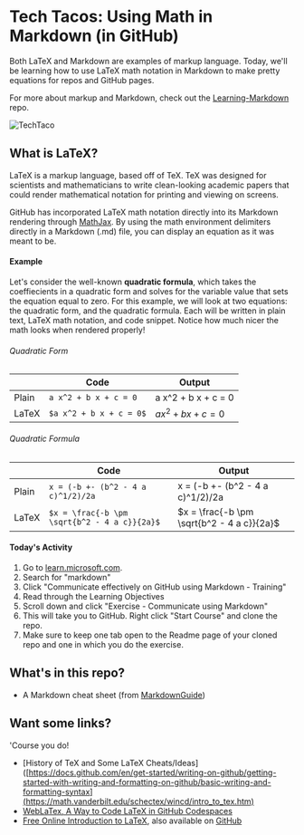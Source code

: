# Tech Tacos: Using Math in Markdown (in GitHub)

Both LaTeX and Markdown are examples of markup language. Today, we'll be learning how to use LaTeX math notation in Markdown to make pretty equations for repos and GitHub pages.

For more about markup and Markdown, check out the [Learning-Markdown](https://github.com/drklis/Learning-Markdown) repo.

![TechTaco](https://avatars.githubusercontent.com/u/145585316?s=48&v=4)

## What is LaTeX?

LaTeX is a markup language, based off of TeX. TeX was designed for scientists and mathematicians to write clean-looking academic papers that could render mathematical notation for printing and viewing on screens. 

GitHub has incorporated LaTeX math notation directly into its Markdown rendering through [MathJax](https://www.mathjax.org/). By using the math environment delimiters directly in a Markdown (.md) file, you can display an equation as it was meant to be.

#### Example

Let's consider the well-known **quadratic formula**, which takes the coeffiecients in a quadratic form and solves for the variable value that sets the equation equal to zero. For this example, we will look at two equations: the quadratic form, and the quadratic formula. Each will be written in plain text, LaTeX math notation, and code snippet. Notice how much nicer the math looks when rendered properly!

###### Quadratic Form

|     | Code | Output |
| -------- | ------- | ------- |
| Plain  | ```a x^2 + b x + c = 0```  | a x^2 + b x + c = 0 |
| LaTeX | ```$a x^2 + b x + c = 0$```| $a x^2 + b x + c = 0$ |

###### Quadratic Formula

|     | Code | Output |
| -------- | ------- | ------- |
| Plain  | ```x = (-b +- (b^2 - 4 a c)^1/2)/2a```  | x = (-b +- (b^2 - 4 a c)^1/2)/2a |
| LaTeX | ```$x = \frac{-b \pm \sqrt{b^2 - 4 a c}}{2a}$```| $x = \frac{-b \pm \sqrt{b^2 - 4 a c}}{2a}$ |






#### Today's Activity

1. Go to <a href="https://learn.microsoft.com/en-us/training/" target="_blank" rel="noreferrer noopener">learn.microsoft.com</a>.
2. Search for "markdown"
3. Click "Communicate effectively on GitHub using Markdown - Training"
4. Read through the Learning Objectives
5. Scroll down and click "Exercise - Communicate using Markdown"
6. This will take you to GitHub. Right click "Start Course" and clone the repo.
7. Make sure to keep one tab open to the Readme page of your cloned repo and one in which you do the exercise.

## What's in this repo?

- A Markdown cheat sheet (from <a href="https://www.markdownguide.org/cheat-sheet/" target="_blank" rel="noreferrer noopener">MarkdownGuide</a>)

## Want some links?

'Course you do!

- [History of TeX and Some LaTeX Cheats/Ideas]([https://docs.github.com/en/get-started/writing-on-github/getting-started-with-writing-and-formatting-on-github/basic-writing-and-formatting-syntax](https://math.vanderbilt.edu/schectex/wincd/intro_to_tex.htm)
- [WebLaTex, A Way to Code LaTeX in GitHub Codespaces](https://github.com/sanjib-sen/weblatex)
- [Free Online Introduction to LaTeX](https://www.overleaf.com/learn/latex/Free_online_introduction_to_LaTeX_(part_1)), also available on [GitHub](https://github.com/jdleesmiller/latex-course/)

